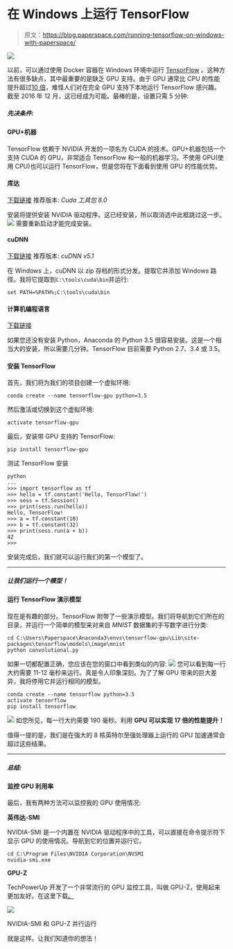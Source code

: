 # 在 Windows 上运行 TensorFlow

> 原文：<https://blog.paperspace.com/running-tensorflow-on-windows-with-paperspace/>

![](img/899fd67c268d419abb8b0c8c8d466705.png)

以前，可以通过使用 Docker 容器在 Windows 环境中运行 [TensorFlow](https://www.tensorflow.org/) 。这种方法有很多缺点，其中最重要的是缺乏 GPU 支持。由于 GPU 通常比 CPU 的性能提升超过[10 倍](https://devblogs.nvidia.com/parallelforall/accelerate-machine-learning-cudnn-deep-neural-network-library/)，难怪人们对在完全 GPU 支持下本地运行 TensorFlow 感兴趣。截至 2016 年 12 月，这已经成为可能。最棒的是，设置只需 5 分钟:

##### 先决条件:

#### GPU+机器

TensorFlow 依赖于 NVIDIA 开发的一项名为 CUDA 的技术。GPU+机器包括一个支持 CUDA 的 GPU，非常适合 TensorFlow 和一般的机器学习。不使用 GPU(使用 CPU)也可以运行 TensorFlow，但是您将在下面看到使用 GPU 的性能优势。

#### 库达

[下载链接](https://developer.nvidia.com/cuda-downloads)
推荐版本: *Cuda 工具包 8.0*

安装将提供安装 NVIDIA 驱动程序。这已经安装，所以取消选中此框跳过这一步。
![](img/557197f521d617514e0ad371a3728164.png)
需要重新启动才能完成安装。

#### cuDNN

[下载链接](https://developer.nvidia.com/rdp/cudnn-download)
推荐版本: *cuDNN v5.1*

在 Windows 上，cuDNN 以 zip 存档的形式分发。提取它并添加 Windows 路径。我将它提取到`C:\tools\cuda\bin`并运行:

```
set PATH=%PATH%;C:\tools\cuda\bin 
```

#### 计算机编程语言

[下载链接](https://repo.continuum.io/archive/Anaconda3-4.2.0-Windows-x86_64.exe)

如果您还没有安装 Python，Anaconda 的 Python 3.5 很容易安装。这是一个相当大的安装，所以需要几分钟。TensorFlow 目前需要 Python 2.7、3.4 或 3.5。

#### 安装 TensorFlow

首先，我们将为我们的项目创建一个虚拟环境:

```
conda create --name tensorflow-gpu python=3.5 
```

然后激活或切换到这个虚拟环境:

```
activate tensorflow-gpu 
```

最后，安装带 GPU 支持的 TensorFlow:

```
pip install tensorflow-gpu 
```

测试 TensorFlow 安装

```
python
...
>>> import tensorflow as tf
>>> hello = tf.constant('Hello, TensorFlow!')
>>> sess = tf.Session()
>>> print(sess.run(hello))
Hello, TensorFlow!
>>> a = tf.constant(10)
>>> b = tf.constant(32)
>>> print(sess.run(a + b))
42
>>> 
```

安装完成后，我们就可以运行我们的第一个模型了。

* * *

##### 让我们运行一个模型！

#### 运行 TensorFlow 演示模型

现在是有趣的部分。TensorFlow 附带了一些演示模型。我们将导航到它们所在的目录，并运行一个简单的模型来对来自 *MNIST* 数据集的手写数字进行分类:

```
cd C:\Users\Paperspace\Anaconda3\envs\tensorflow-gpu\Lib\site-packages\tensorflow\models\image\mnist
python convolutional.py 
```

如果一切都配置正确，您应该在您的窗口中看到类似的内容:
![](img/89990b02b231dec668910bbafbd7a37b.png)
您可以看到每一行大约需要 11-12 毫秒来运行。真是令人印象深刻。为了了解 GPU 带来的巨大差异，我将停用它并运行相同的模型。

```
conda create --name tensorflow python=3.5
activate tensorflow
pip install tensorflow 
```

![](img/1fa3117b5c3b1803c458e7311c4b10cd.png)
如您所见，每一行大约需要 190 毫秒。利用 **GPU 可以实现 17 倍的性能提升！**

值得一提的是，我们是在强大的 8 核英特尔至强处理器上运行的 GPU 加速通常会超过这些结果。

* * *

##### 总结:

#### 监控 GPU 利用率

最后，我有两种方法可以监控我的 GPU 使用情况:

**英伟达-SMI**

NVIDIA-SMI 是一个内置在 NVIDIA 驱动程序中的工具，可以直接在命令提示符下显示 GPU 的使用情况。导航到它的位置并运行它。

```
cd C:\Program Files\NVIDIA Corporation\NVSMI
nvidia-smi.exe 
```

**GPU-Z**

TechPowerUp 开发了一个非常流行的 GPU 监控工具，叫做 GPU-Z，使用起来更加友好。在这里下载[。](https://www.techpowerup.com/gpuz/)

![](img/ea9795a887efb4cc8b737e0ad3391b1b.png)

NVIDIA-SMI 和 GPU-Z 并行运行

就是这样。让我们知道你的想法！